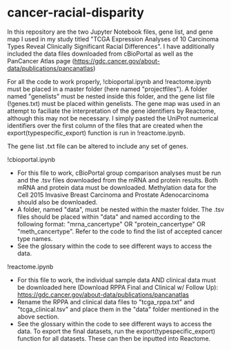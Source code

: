 # cancer-racial-disparity

In this repository are the two Jupyter Notebook files, gene list, and gene map I used in my study titled "TCGA Expression Analyses of 10 Carcinoma Types Reveal Clinically Significant Racial Differences". I have additionally included the data files downloaded from cBioPortal as well as the PanCancer Atlas page (https://gdc.cancer.gov/about-data/publications/pancanatlas)

For all the code to work properly, !cbioportal.ipynb and !reactome.ipynb must be placed in a master folder (here named "projectfiles"). A folder named "genelists" must be nested inside this folder, and the gene list file (!genes.txt) must be placed within genelists. The gene map was used in an attempt to faciliate the interpretation of the gene identifiers by Reactome, although this may not be necessary. I simply pasted the UniProt numerical identifiers over the first column of the files that are created when the export(typespecific_export) function is run in !reactome.ipynb. 

The gene list .txt file can be altered to include any set of genes.

!cbioportal.ipynb
  - For this file to work, cBioPortal group comparison analyses must be run and the .tsv files downloaded from the mRNA and protein results. Both mRNA and protein data must be downloaded. Methylation data for the Cell 2015 Invasive Breast Carcinoma and Prostate Adenocarcinoma should also be downloaded.
  - A folder, named "data", must be nested within the master folder. The .tsv files should be placed within "data" and named according to the following format: "mrna_cancertype" OR "protein_cancertype" OR "meth_cancertype". Refer to the code to find the list of accepted cancer type names. 
  - See the glossary within the code to see different ways to access the data.
  
!reactome.ipynb
  - For this file to work, the individual sample data AND clinical data must be downloaded here (Download RPPA Final and Clinical w/ Follow Up): https://gdc.cancer.gov/about-data/publications/pancanatlas
  - Rename the RPPA and clinical data files to "tcga_rppa.txt" and "tcga_clinical.tsv" and place them in the "data" folder mentioned in the above section.
  - See the glossary within the code to see different ways to access the data. To export the final datasets, run the export(typespecific_export) function for all datasets. These can then be inputted into Reactome. 
  

  
